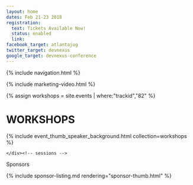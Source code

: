 ```yaml
---
layout: home
dates: Feb 21-23 2018
registration:
  text: Tickets Available Now!
  status: enabled
  link:
facebook_target: atlantajug
twitter_target: devnexus
google_target: devnexus-conference
---
```



{% include navigation.html %}

{% include marketing-video.html %}

{% assign workshops = site.events | where:"trackid","82" %}
<div class="row">
    <h1 class="featured-header">WORKSHOPS</h1>
     {% include event_thumb_speaker_background.html collection=workshops %}         

    </div><!-- sessions -->
<!--
     <a href="presentations.html" class="btn btn-square btn-square btn-speakers center-block">SEE ALL SESSIONS</a> -->

</div>

<div class="row">
      <div class="row featured-header">
        <p>Sponsors</p>
      </div>
      {% include sponsor-listing.md rendering="sponsor-thumb.html" %}
</div>
